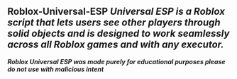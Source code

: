 Roblox-Universal-ESP
_Universal ESP is a Roblox script that lets users see other players through solid objects and is designed to work seamlessly across all Roblox games and with any executor._
-----
_**Roblox Universal ESP was made purely for educational purposes please do not use with malicious intent**_

